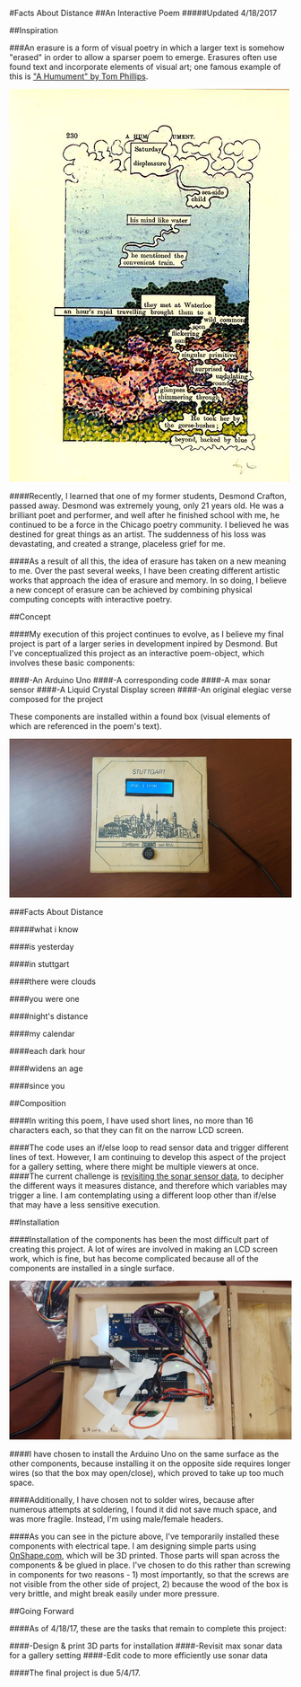 #Facts About Distance
##An Interactive Poem
#####Updated 4/18/2017


##Inspiration

###An erasure is a form of visual poetry in which a larger text is somehow "erased" in order to allow a sparser poem to emerge. Erasures often use found text and incorporate elements of visual art; one famous example of this is ["A Humument" by Tom Phillips](http://www.tomphillips.co.uk/humument). 

![A Humument](hum.jpg)

####Recently, I learned that one of my former students, Desmond Crafton, passed away. Desmond was extremely young, only 21 years old. He was a brilliant poet and performer, and well after he finished school with me, he continued to be a force in the Chicago poetry community. I believed he was destined for great things as an artist. The suddenness of his loss was devastating, and created a strange, placeless grief for me. 

####As a result of all this, the idea of erasure has taken on a new meaning to me. Over the past several weeks, I have been creating different artistic works that approach the idea of erasure and memory. In so doing, I believe a new concept of erasure can be achieved by combining physical computing concepts with interactive poetry. 

##Concept

####My execution of this project continues to evolve, as I believe my final project is part of a larger series in development inpired by Desmond. But I've conceptualized this project as an interactive poem-object, which involves these basic components:

####-An Arduino Uno
####-A corresponding code 
####-A max sonar sensor
####-A Liquid Crystal Display screen 
####-An original elegiac verse composed for the project

These components are installed within a found box (visual elements of which are referenced in the poem's text).

![Facts About Distance](facts.jpg)

###Facts About Distance

#####what i know

####is yesterday

####in stuttgart

####there were clouds

####you were one 

####night's distance

####my calendar

####each dark hour

####widens an age

####since you


##Composition 

####In writing this poem, I have used short lines, no more than 16 characters each, so that they can fit on the narrow LCD screen. 

####The code uses an if/else loop to read sensor data and trigger different lines of text. However, I am continuing to develop this aspect of the project for a gallery setting, where there might be multiple viewers at once. 
####The current challenge is [revisiting the sonar sensor data](http://www.maxbotix.com/documents/LV-MaxSonar-EZ_Datasheet.pdf), to decipher the different ways it measures distance, and therefore which variables may trigger a line. I am contemplating using a different loop other than if/else that may have a less sensitive execution. 

##Installation 

####Installation of the components has been the most difficult part of creating this project. A lot of wires are involved in making an LCD screen work, which is fine, but has become complicated because all of the components are installed in a single surface. 

![Installation in progress, 4/17/17](installation.jpg)

####I have chosen to install the Arduino Uno on the same surface as the other components, because installing it on the opposite side requires longer wires (so that the box may open/close), which proved to take up too much space. 

####Additionally, I have chosen not to solder wires, because after numerous attempts at soldering, I found it did not save much space, and was more fragile. Instead, I'm using male/female headers. 

####As you can see in the picture above, I've temporarily installed these components with electrical tape. I am designing simple parts using [OnShape.com](https://www.onshape.com/), which will be 3D printed. Those parts will span across the components & be glued in place. I've chosen to do this rather than screwing in components for two reasons - 1) most importantly, so that the screws are not visible from the other side of project, 2) because the wood of the box is very brittle, and might break easily under more pressure. 

##Going Forward

####As of 4/18/17, these are the tasks that remain to complete this project:

####-Design & print 3D parts for installation
####-Revisit max sonar data for a gallery setting
####-Edit code to more efficiently use sonar data

####The final project is due 5/4/17. 